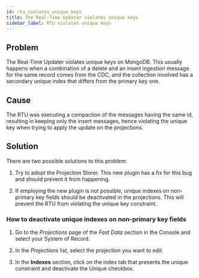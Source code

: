 ```yaml
---
id: rtu_violates_unique_keys
title: The Real-Time Updater violates unique keys
sidebar_label: RTU violates unique keys
---
```


<!-- Task Jira FDBM-102 -->
<!--
USE CASE
In the System of Records we are receiving a combination of a delete and an insert ingestion message for 4 different records. The collection involved has a  secondary unique index that differs from the primary key one. To be able to update the unique key fields inside the records without violating the condition, they went on to delete all 4 the records on the original DB and then insert them again with updated values of the UK shortly after.
Our RTU looks like he’s ignoring the delete messages, going straight with the inserts, violating the UK and throwing an error. 
PAUSE_TOPIC_CONSUMPTION_ON_ERROR env variable is disabled, so the RTU will restart itself after the error.

This bug has been fixed with the new service Projection Storer. It was caused by the fact that the RTU executes a compaction of the messages having the same id, resulting in keeping only the insert messages, hence violating the unique key.

The solution is to try to pass to the new version of the projection storer. If that's not possible, unique indexes on non PK fields should be deactivated in the projections.
-->

## Problem

The Real-Time Updater violates unique keys on MongoDB. This usually happens when a combination of a delete and an insert ingestion message for the same record comes from the CDC, and the collection involved has a secondary unique index that differs from the primary key one.

## Cause

The RTU was executing a compaction of the messages having the same id, resulting in keeping only the insert messages, hence violating the unique key when trying to apply the update on the projections.

## Solution

There are two possible solutions to this problem:

1. Try to adopt the Projection Storer. This new plugin has a fix for this bug and should prevent it from happening.

2. If employing the new plugin is not possible, unique indexes on non-primary key fields should be deactivated in the projections. This will prevent the RTU from violating the unique key constraint.

### How to deactivate unique indexes on non-primary key fields

1. Go to the *Projections* page of the *Fast Data* section in the Console and select your System of Record.

2. In the *Projections* list, select the projection you want to edit.

3. In the **Indexes** section, click on the index tab that presents the unique constraint and deactivate the Unique checkbox.
